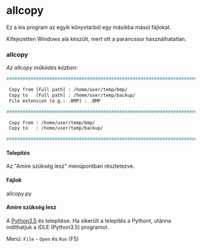 # allcopy

Ez a kis program az egyik könyvtárból egy másikba másol fájlokat.



Kifejezetten Windows alá készült, mert ott a parancssor használhatatlan.

### allcopy
*Az allcopy működés közben:*
```sh
################################################################################

 Copy from [Full path] : /home/user/temp/bmp/
 Copy to   [Full path] : /home/user/temp/backup/
 File extension (e.g.: .BMP) : .BMP

################################################################################

 Copy from : /home/user/temp/bmp/
 Copy to   : /home/user/temp/backup/

################################################################################
```

#### Telepítés
Az "Amire szükség lesz" menüpontban részletezve.
#### Fájlok
allcopy.py

#### Amire szükség lesz
A [Python3.5](https://www.python.org/ftp/python/3.5.2/python-3.5.2.exe)  és telepítése.
Ha sikerült a telepítés a Pythont, utánna indíthatjuk a IDLE (Python3.5) programot.

Menü: `File` - `Open` és `Run` (F5)
